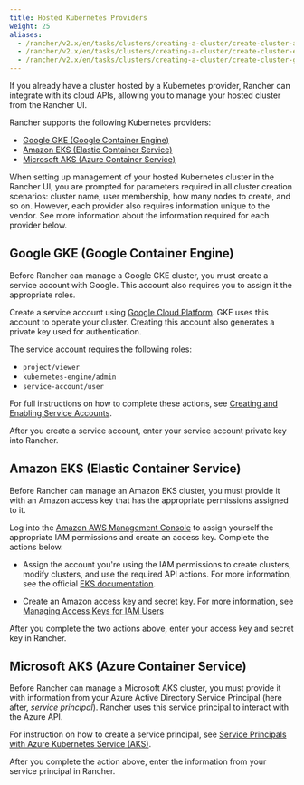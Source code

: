 ```yaml
---
title: Hosted Kubernetes Providers
weight: 25
aliases:
  - /rancher/v2.x/en/tasks/clusters/creating-a-cluster/create-cluster-azure-container-service
  - /rancher/v2.x/en/tasks/clusters/creating-a-cluster/create-cluster-eks
  - /rancher/v2.x/en/tasks/clusters/creating-a-cluster/create-cluster-gke
---
```


If you already have a cluster hosted by a Kubernetes provider, Rancher can integrate with its cloud APIs, allowing you to manage your hosted cluster from the Rancher UI.

Rancher supports the following Kubernetes providers:

<!-- TOC -->

- [Google GKE (Google Container Engine)](#google-gke-google-container-engine)
- [Amazon EKS (Elastic Container Service)](#amazon-eks-elastic-container-service)
- [Microsoft AKS (Azure Container Service)](#microsoft-aks-azure-container-service)

<!-- /TOC -->

When setting up management of your hosted Kubernetes cluster in the Rancher UI, you are prompted for parameters required in all cluster creation scenarios: cluster name, user membership, how many nodes to create, and so on. However, each provider also requires information unique to the vendor. See more information about the information required for each provider below.

## Google GKE (Google Container Engine)

Before Rancher can manage a Google GKE cluster, you must create a service account with Google. This account also requires you to assign it the appropriate roles.

Create a service account using [Google Cloud Platform](https://console.cloud.google.com/projectselector/iam-admin/serviceaccounts). GKE uses this account to operate your cluster. Creating this account also generates a private key used for authentication.

The service account requires the following roles:

-	`project/viewer`
-	`kubernetes-engine/admin`
-	`service-account/user`

For full instructions on how to complete these actions, see [Creating and Enabling Service Accounts](https://cloud.google.com/compute/docs/access/create-enable-service-accounts-for-instances).

After you create a service account, enter your service account private key into Rancher.

## Amazon EKS (Elastic Container Service)

Before Rancher can manage an Amazon EKS cluster, you must provide it with an Amazon access key that has the appropriate permissions assigned to it.

Log into the [Amazon AWS Management Console](https://aws.amazon.com/console/) to assign yourself the appropriate IAM permissions and create an access key. Complete the actions below.

- Assign the account you're using the IAM permissions to create clusters, modify clusters, and use the required API actions. For more information, see the official [EKS documentation](https://docs.aws.amazon.com/eks/latest/userguide/IAM_policies.html).

- Create an Amazon access key and secret key. For more information, see [Managing Access Keys for IAM Users](https://docs.aws.amazon.com/IAM/latest/UserGuide/id_credentials_access-keys.html)

After you complete the two actions above, enter your access key and secret key in Rancher.

## Microsoft AKS (Azure Container Service)

Before Rancher can manage a Microsoft AKS cluster, you must provide it with information from your Azure Active Directory Service Principal (here after, _service principal_). Rancher uses this service principal to interact with the Azure API.

For instruction on how to create a service principal, see [Service Principals with Azure Kubernetes Service (AKS)](https://docs.microsoft.com/en-us/azure/aks/kubernetes-service-principal).

After you complete the action above, enter the information from your service principal in Rancher.